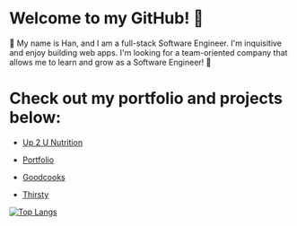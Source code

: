 # Welcome to my GitHub! 👋

<div>🌻 My name is Han, and I am a full-stack Software Engineer. I'm inquisitive and enjoy building web apps. I'm looking for a team-oriented company that allows me to learn and grow as a Software Engineer! 🌻 </div>

# Check out my portfolio and projects below:

  * [Up 2 U Nutrition](https://up-2-u-nutrition.onrender.com)
    
  * [Portfolio](https://haaannn123.github.io)
    
  * [Goodcooks](https://greatcooks-social-app.onrender.com)
    
  * [Thirsty](https://thirsty-stores.onrender.com)

 [![Top Langs](https://github-readme-stats-sigma-five.vercel.app/api/top-langs/?username=aekimx&layout=compact&theme=dark)](https://github.com/anuraghazra/github-readme-stats)

<!---
haaannn123/haaannn123 is a ✨ special ✨ repository because its `README.md` (this file) appears on your GitHub profile.
You can click the Preview link to take a look at your changes.
--->
